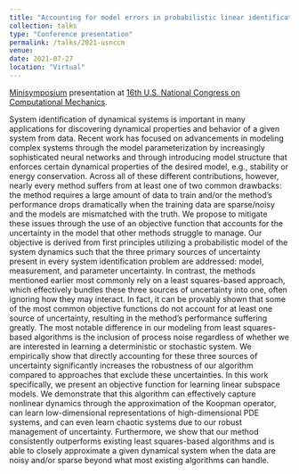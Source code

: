```yaml
---
title: "Accounting for model errors in probabilistic linear identification of nonlinear PDE systems"
collection: talks
type: "Conference presentation"
permalink: /talks/2021-usnccm
venue:
date: 2021-07-27
location: "Virtual"
---
```


[Minisymposium](http://16.usnccm.org/MS_308) presentation at [16th U.S. National Congress on Computational Mechanics](http://16.usnccm.org/).

System identification of dynamical systems is important in many applications for discovering dynamical properties and behavior of a given system from data. Recent work has focused on advancements in modeling complex systems through the model parameterization by increasingly sophisticated neural networks and through introducing model structure that enforces certain dynamical properties of the desired model, e.g., stability or energy conservation. Across all of these different contributions, however, nearly every method suffers from at least one of two common drawbacks: the method requires a large amount of data to train and/or the method’s performance drops dramatically when the training data are sparse/noisy and the models are mismatched with the truth. We propose to mitigate these issues through the use of an objective function that accounts for the uncertainty in the model that other methods struggle to manage. Our objective is derived from first principles utilizing a probabilistic model of the system dynamics such that the three primary sources of uncertainty present in every system identification problem are addressed: model, measurement, and parameter uncertainty. In contrast, the methods mentioned earlier most commonly rely on a least squares-based approach, which effectively bundles these three sources of uncertainty into one, often ignoring how they may interact. In fact, it can be provably shown that some of the most common objective functions do not account for at least one source of uncertainty, resulting in the method’s performance suffering greatly. The most notable difference in our modeling from least squares-based algorithms is the inclusion of process noise regardless of whether we are interested in learning a deterministic or stochastic system. We empirically show that directly accounting for these three sources of uncertainty significantly increases the robustness of our algorithm compared to approaches that exclude these uncertainties. In this work specifically, we present an objective function for learning linear subspace models. We demonstrate that this algorithm can effectively capture nonlinear dynamics through the approximation of the Koopman operator, can learn low-dimensional representations of high-dimensional PDE systems, and can even learn chaotic systems due to our robust management of uncertainty. Furthermore, we show that our method consistently outperforms existing least squares-based algorithms and is able to closely approximate a given dynamical system when the data are noisy and/or sparse beyond what most existing algorithms can handle.